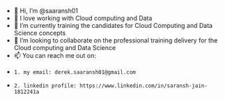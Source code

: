 - 👋 Hi, I’m @saaransh01
- 👀 I love working with Cloud computing and Data
- 🌱 I’m currently training the candidates for Cloud Computing and Data Science concepts
- 💞️ I’m looking to collaborate on the professional training delivery for the Cloud computing and Data Science
- 📫 You can reach me out on:
-     1. my email: derek.saaransh01@gmail.com
-     2. linkedin profile: https://www.linkedin.com/in/saransh-jain-1812241a

<!---
saaransh01/saaransh01 is a ✨ special ✨ repository because its `README.md` (this file) appears on your GitHub profile.
You can click the Preview link to take a look at your changes.
--->
